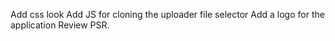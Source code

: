 Add css look
Add JS for cloning the uploader file selector
Add a logo for the application 
Review PSR.
